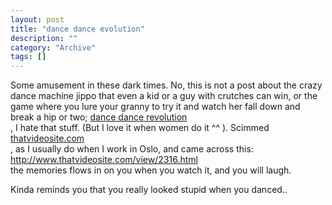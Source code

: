 ```yaml
--- 
layout: post 
title: "dance dance evolution"
description: ""
category: "Archive"
tags: []
---  
```

<p>Some amusement in these dark times. No, this is not a post about the crazy dance machine jippo that even a kid or a guy with crutches can win, or the game where you lure your granny to try it and watch her fall down and break a hip or two; <a href="http://en.wikipedia.org/wiki/Dance_Dance_Revolution">dance dance revolution</a> <br/> , I hate that stuff. (But I love it when women do it ^^ ). Scimmed <a href="http://www.thatvideosite.com">thatvideosite.com</a> <br/>, as I usually do when I work in Oslo, and came across this: <a href="http://www.thatvideosite.com/view/2316.html">http://www.thatvideosite.com/view/2316.html</a> <br/> the memories flows in on you when you watch it, and you will laugh. </p><p>Kinda reminds you that you really looked stupid when you danced..</p>